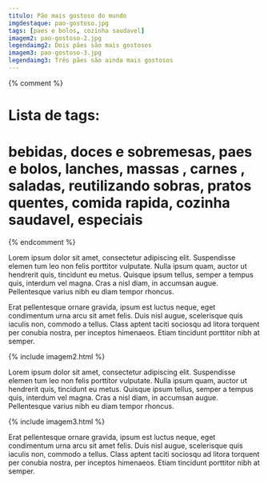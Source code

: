 ```yaml
---
titulo: Pão mais gostoso do mundo
imgdestaque: pao-gostoso.jpg
tags: [paes e bolos, cozinha saudavel]
imagem2: pao-gostoso-2.jpg
legendaimg2: Dois pães são mais gostosos
imagem3: pao-gostoso-3.jpg
legendaimg3: Três pães são ainda mais gostosos
---
```

{% comment %}
# Lista de tags: 
# bebidas, doces e sobremesas, paes e bolos, lanches, massas , carnes , saladas, reutilizando sobras, pratos quentes, comida rapida, cozinha saudavel, especiais
{% endcomment %}

Lorem ipsum dolor sit amet, consectetur adipiscing elit. Suspendisse elemen tum leo non felis porttitor vulputate. Nulla ipsum quam, auctor ut hendrerit quis, tincidunt eu metus. Quisque ipsum tellus, semper a tempus quis, interdum vel magna. Cras a nisl diam, in accumsan augue. Pellentesque varius nibh eu diam tempor rhoncus.

Erat pellentesque ornare gravida, ipsum est luctus neque, eget condimentum urna arcu sit amet felis. Duis nisl augue, scelerisque quis iaculis non, commodo a tellus. Class aptent taciti sociosqu ad litora torquent per conubia nostra, per inceptos himenaeos. Etiam tincidunt porttitor nibh at semper.

{% include imagem2.html %}

Lorem ipsum dolor sit amet, consectetur adipiscing elit. Suspendisse elemen tum leo non felis porttitor vulputate. Nulla ipsum quam, auctor ut hendrerit quis, tincidunt eu metus. Quisque ipsum tellus, semper a tempus quis, interdum vel magna. Cras a nisl diam, in accumsan augue. Pellentesque varius nibh eu diam tempor rhoncus.

{% include imagem3.html %}

Erat pellentesque ornare gravida, ipsum est luctus neque, eget condimentum urna arcu sit amet felis. Duis nisl augue, scelerisque quis iaculis non, commodo a tellus. Class aptent taciti sociosqu ad litora torquent per conubia nostra, per inceptos himenaeos. Etiam tincidunt porttitor nibh at semper.
